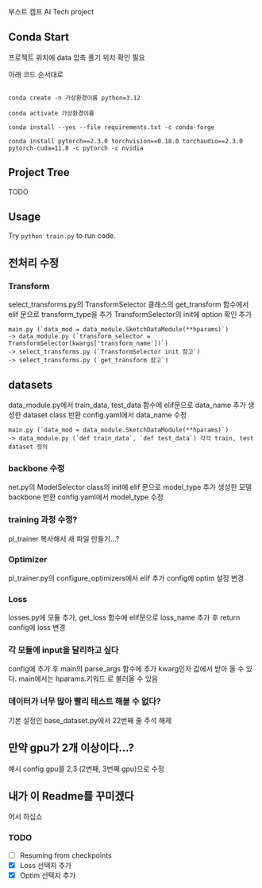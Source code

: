 부스트 캠프 AI Tech project


## Conda  Start

프로젝트 위치에 data 압축 풀기 
위치 확인 필요

아래 코드 순서대로 
```

conda create -n 가상환경이름 python=3.12

conda activate 가상환경이름

conda install --yes --file requirements.txt -c conda-forge

conda install pytorch==2.3.0 torchvision==0.18.0 torchaudio==2.3.0 pytorch-cuda=11.8 -c pytorch -c nvidia

```

## Project Tree
TODO 

## Usage
Try `python train.py` to run code.



## 전처리 수정
### Transform
select_transforms.py의 TransformSelector 클래스의
get_transform 함수에서 elif 문으로 transform_type을 추가
TransformSelector의 init에 option 확인 추가 

```
main.py (`data_mod = data_module.SketchDataModule(**hparams)`) 
-> data_module.py (`transform_selector = TransformSelector(kwargs['transform_name'])`)
-> select_transforms.py (`TransformSelector init 참고`)
-> select_transforms.py (`get_transform 참고`)
```

## datasets 
data_module.py에서 train_data, test_data 함수에 elif문으로 data_name 추가
생성한 dataset class 반환 
config.yaml에서 data_name 수정 

```
main.py (`data_mod = data_module.SketchDataModule(**hparams)`) 
-> data_module.py (`def train_data`, `def test_data`) 각각 train, test dataset 정의 
```

### backbone 수정 
net.py의 ModelSelector class의 init에 elif 문으로 model_type 추가 
생성한 모델 backbone 반환 
config.yaml에서 model_type 수정


### training 과정 수정?
pl_trainer 복사해서 새 파일 만들기...?



### Optimizer 
pl_trainer.py의 configure_optimizers에서 elif 추가 
config에 optim 설정 변경 


### Loss
losses.py에 모듈 추가, get_loss 함수에 elif문으로 loss_name 추가 후 return
config에 loss 변경


### 각 모듈에 input을 달리하고 싶다 
config에 추가 후 main의 parse_args 함수에 추가 
kwarg인자 값에서 받아 올 수 있다.
main에서는 hparams.키워드 로 불러올 수 있음 



### 데이터가 너무 많아 빨리 테스트 해볼 수 없다?
기본 설정인 base_dataset.py에서 22번째 줄 주석 해제 
 

## 만약 gpu가 2개 이상이다...? 
예시 config gpu를 2,3 (2번째, 3번째 gpu)으로 수정

## 내가 이 Readme를 꾸미겠다 
어서 하십쇼

### TODO
- [ ] Resuming from checkpoints
- [X] Loss 선택지 추가
- [X] Optim 선택지 추가 
